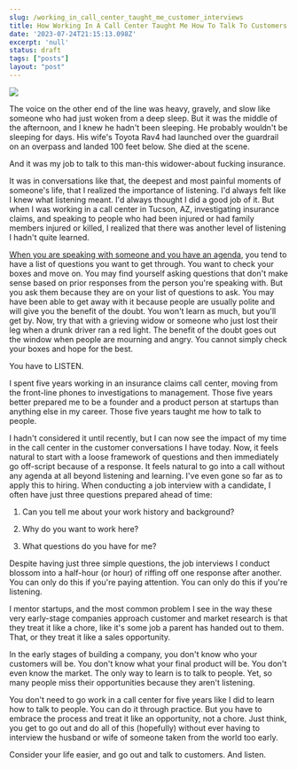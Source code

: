 ```yaml
---
slug: /working_in_call_center_taught_me_customer_interviews
title: How Working In A Call Center Taught Me How To Talk To Customers
date: '2023-07-24T21:15:13.098Z'
excerpt: 'null'
status: draft
tags: ["posts"]
layout: "post"
---
```

![](https://images.unsplash.com/photo-1626863905121-3b0c0ed7b94c?crop=entropy&cs=tinysrgb&fit=max&fm=jpg&ixid=M3w0MDkwMjh8MHwxfHNlYXJjaHw0fHxjYWxsJTIwY2VudGVyfGVufDB8fHx8MTY5MDIzNTUxNnww&ixlib=rb-4.0.3&q=80&w=1080)

The voice on the other end of the line was heavy, gravely, and slow like someone who had just woken from a deep sleep. But it was the middle of the afternoon, and I knew he hadn't been sleeping. He probably wouldn't be sleeping for days. His wife's Toyota Rav4 had launched over the guardrail on an overpass and landed 100 feet below. She died at the scene.

And it was my job to talk to this man-this widower-about fucking insurance.

It was in conversations like that, the deepest and most painful moments of someone's life, that I realized the importance of listening. I'd always felt like I knew what listening meant. I'd always thought I did a good job of it. But when I was working in a call center in Tucson, AZ, investigating insurance claims, and speaking to people who had been injured or had family members injured or killed, I realized that there was another level of listening I hadn't quite learned.

[When you are speaking with someone and you have an agenda](https://polluterofminds.com/blog/agendas_make_you_a_passive_listener/), you tend to have a list of questions you want to get through. You want to check your boxes and move on. You may find yourself asking questions that don't make sense based on prior responses from the person you're speaking with. But you ask them because they are on your list of questions to ask. You may have been able to get away with it because people are usually polite and will give you the benefit of the doubt. You won't learn as much, but you'll get by. Now, try that with a grieving widow or someone who just lost their leg when a drunk driver ran a red light. The benefit of the doubt goes out the window when people are mourning and angry. You cannot simply check your boxes and hope for the best.

You have to LISTEN.

I spent five years working in an insurance claims call center, moving from the front-line phones to investigations to management. Those five years better prepared me to be a founder and a product person at startups than anything else in my career. Those five years taught me how to talk to people.

I hadn't considered it until recently, but I can now see the impact of my time in the call center in the customer conversations I have today. Now, it feels natural to start with a loose framework of questions and then immediately go off-script because of a response. It feels natural to go into a call without any agenda at all beyond listening and learning. I've even gone so far as to apply this to hiring. When conducting a job interview with a candidate, I often have just three questions prepared ahead of time:

1.  Can you tell me about your work history and background?
    
2.  Why do you want to work here?
    
3.  What questions do you have for me?
    

Despite having just three simple questions, the job interviews I conduct blossom into a half-hour (or hour) of riffing off one response after another. You can only do this if you're paying attention. You can only do this if you're listening.

I mentor startups, and the most common problem I see in the way these very early-stage companies approach customer and market research is that they treat it like a chore, like it's some job a parent has handed out to them. That, or they treat it like a sales opportunity.

In the early stages of building a company, you don't know who your customers will be. You don't know what your final product will be. You don't even know the market. The only way to learn is to talk to people. Yet, so many people miss their opportunities because they aren't listening.

You don't need to go work in a call center for five years like I did to learn how to talk to people. You can do it through practice. But you have to embrace the process and treat it like an opportunity, not a chore. Just think, you get to go out and do all of this (hopefully) without ever having to interview the husband or wife of someone taken from the world too early.

Consider your life easier, and go out and talk to customers. And listen.
